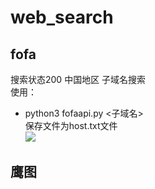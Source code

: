 # web_search

## fofa
搜索状态200 中国地区 子域名搜索  
使用：
  - python3 fofaapi.py <子域名>  
保存文件为host.txt文件  
![](https://gitee.com/keytime21/Book/raw/master/img/2022-03-06_16-23.png)
## 鹰图
